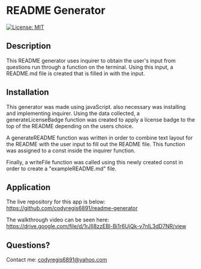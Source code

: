 # README Generator

[![License: MIT](https://img.shields.io/badge/License-MIT-yellow.svg)](https://opensource.org/licenses/MIT)

## Description

This README generator uses inquirer to obtain the user's input from questions run through a function on the terminal.  Using this input, a README.md file is created that is filled in with the input.

## Installation

This generator was made using javaScript.  also necessary was installing and implementing inquirer.  Using the data collected, a generateLicenseBadge function was created to apply a license badge to the top of the README depending on the users choice. 

A generateREADME function was written in order to combine text layout for the README with the user input to fill out the README file. This function was assigned to a const inside the inquirer function.

Finally, a writeFile function was called using this newly created const in order to create a "exampleREADME.md" file.

## Application

The live repository for this app is below:
https://github.com/codyregis6891/readme-generator

The walkthrough video can be seen here:
https://drive.google.com/file/d/1rJII8zzEBl-Bi1r6UjQk-v7nIL3dD7NR/view




## Questions?

Contact me: codyregis6891@yahoo.com